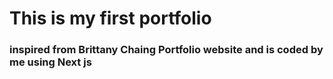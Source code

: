 # This is my first portfolio
### inspired from Brittany Chaing Portfolio website and is coded by me using Next js 
